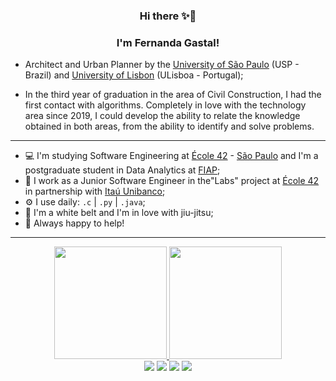 <h3 align="center">Hi there ✨🚀</h3>
<h3 align="center">I'm Fernanda Gastal! </h3>

- Architect and Urban Planner by the [University of São Paulo](https://www.fau.usp.br/) (USP - Brazil) and [University of Lisbon](https://www.fa.ulisboa.pt/index.php/pt/) (ULisboa - Portugal);

- In the third year of graduation in the area of Civil Construction, I had the first contact with algorithms. Completely in love with the technology area since 2019, I could develop the ability to relate the knowledge obtained in both areas, from the ability to identify and solve problems. 

---

- 💻 I'm  studying Software Engineering at [École 42](https://www.42.fr/) - [São Paulo](https://www.42sp.org.br/) and I'm a postgraduate student in Data Analytics at [FIAP](https://postech.fiap.com.br/curso/data-analytics/);
- 💼 I work as a Junior Software Engineer in the"Labs" project at [École 42](https://www.42.fr/) in partnership with [Itaú Unibanco](https://www.itau.com.br/);
- ⚙️ I use daily:  `.c` | `.py` | `.java`;
- 🥋 I'm a white belt and I'm in love with jiu-jitsu;
- 🤝 Always happy to help!

---

<div align="center">
  <a href="https://github.com/fegastal">
  <img height="180em" src="https://github-readme-stats.vercel.app/api?username=fegastal&show_icons=true&theme=dracula&include_all_commits=true&count_private=true"/>
  <img height="180em" src="https://github-readme-stats.vercel.app/api/top-langs/?username=fegastal&layout=compact&langs_count=7&theme=dracula"/>
</div>
                                                                                                                               

 <div align="center"> 
  <a href="https://www.instagram.com/fegastal/" target="_blank"><img src="https://img.shields.io/badge/-Instagram-%23E4405F?style=for-the-badge&logo=instagram&logoColor=white" target="_blank"></a>
 <a href="https://discord.gg/7QrbMzuT" target="_blank"><img src="https://img.shields.io/badge/Discord-7289DA?style=for-the-badge&logo=discord&logoColor=white" target="_blank"></a> 
  <a href = "mailto:fernanda.gastal.figueiredo@alumni.usp.br"><img src="https://img.shields.io/badge/-Gmail-%23333?style=for-the-badge&logo=gmail&logoColor=white" target="_blank"></a>
  <a href="https://www.linkedin.com/in/fernandagastal/" target="_blank"><img src="https://img.shields.io/badge/-LinkedIn-%230077B5?style=for-the-badge&logo=linkedin&logoColor=white" target="_blank"></a> 
</div>
